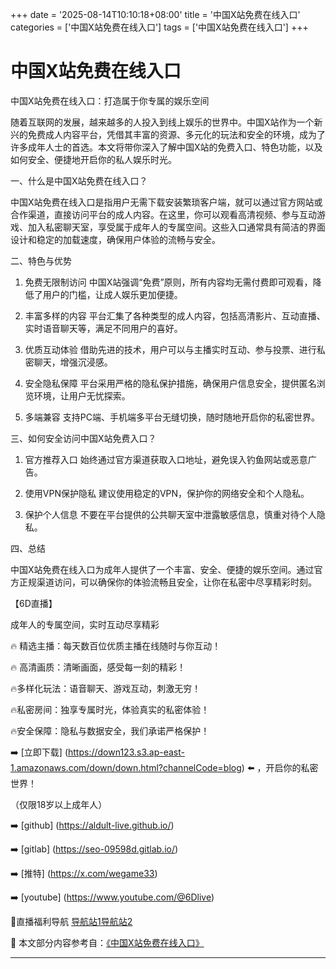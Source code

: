+++
date = '2025-08-14T10:10:18+08:00'
title = '中国X站免费在线入口'
categories = ['中国X站免费在线入口']
tags = ['中国X站免费在线入口']
+++

# 中国X站免费在线入口

中国X站免费在线入口：打造属于你专属的娱乐空间

随着互联网的发展，越来越多的人投入到线上娱乐的世界中。中国X站作为一个新兴的免费成人内容平台，凭借其丰富的资源、多元化的玩法和安全的环境，成为了许多成年人士的首选。本文将带你深入了解中国X站的免费入口、特色功能，以及如何安全、便捷地开启你的私人娱乐时光。

一、什么是中国X站免费在线入口？

中国X站免费在线入口是指用户无需下载安装繁琐客户端，就可以通过官方网站或合作渠道，直接访问平台的成人内容。在这里，你可以观看高清视频、参与互动游戏、加入私密聊天室，享受属于成年人的专属空间。这些入口通常具有简洁的界面设计和稳定的加载速度，确保用户体验的流畅与安全。

二、特色与优势

1. 免费无限制访问
中国X站强调“免费”原则，所有内容均无需付费即可观看，降低了用户的门槛，让成人娱乐更加便捷。

2. 丰富多样的内容
平台汇集了各种类型的成人内容，包括高清影片、互动直播、实时语音聊天等，满足不同用户的喜好。

3. 优质互动体验
借助先进的技术，用户可以与主播实时互动、参与投票、进行私密聊天，增强沉浸感。

4. 安全隐私保障
平台采用严格的隐私保护措施，确保用户信息安全，提供匿名浏览环境，让用户无忧探索。

5. 多端兼容
支持PC端、手机端多平台无缝切换，随时随地开启你的私密世界。

三、如何安全访问中国X站免费入口？

1. 官方推荐入口
始终通过官方渠道获取入口地址，避免误入钓鱼网站或恶意广告。

2. 使用VPN保护隐私
建议使用稳定的VPN，保护你的网络安全和个人隐私。

3. 保护个人信息
不要在平台提供的公共聊天室中泄露敏感信息，慎重对待个人隐私。

四、总结

中国X站免费在线入口为成年人提供了一个丰富、安全、便捷的娱乐空间。通过官方正规渠道访问，可以确保你的体验流畅且安全，让你在私密中尽享精彩时刻。

【6D直播】

成年人的专属空间，实时互动尽享精彩

🔥 精选主播：每天数百位优质主播在线随时与你互动！

🔥 高清画质：清晰画面，感受每一刻的精彩！

🔥多样化玩法：语音聊天、游戏互动，刺激无穷！

🔥私密房间：独享专属时光，体验真实的私密体验！

🔥安全保障：隐私与数据安全，我们承诺严格保护！

➡️ [立即下载] (https://down123.s3.ap-east-1.amazonaws.com/down/down.html?channelCode=blog) ⬅️ ，开启你的私密世界！

（仅限18岁以上成年人）

➡️ [github] (https://aldult-live.github.io/)

➡️ [gitlab] (https://seo-09598d.gitlab.io/)

➡️ [推特] (https://x.com/wegame33)

➡️ [youtube] (https://www.youtube.com/@6Dlive)

🔞直播福利导航   [导航站1](https://webstack-86085a.gitlab.io/)[导航站2](https://onlygit123-2.github.io/)


📘 本文部分内容参考自：[《中国X站免费在线入口》](https://webstack-hugo-1.pages.dev/)

---
